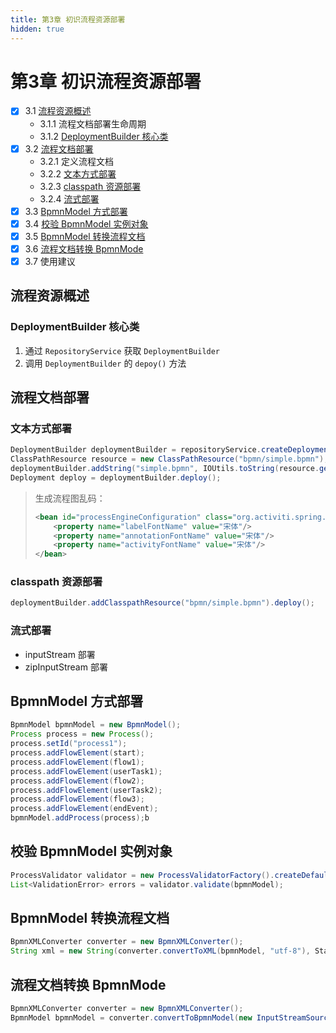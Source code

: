 ```yaml
---
title: 第3章 初识流程资源部署
hidden: true
---
```


# 第3章 初识流程资源部署

- [x] 3.1 [流程资源概述](#流程资源概述)
  - 3.1.1 流程文档部署生命周期
  - 3.1.2 [DeploymentBuilder 核心类](#DeploymentBuilder-核心类)
- [x] 3.2 [流程文档部署](#流程文档部署)
  - 3.2.1 定义流程文档
  - 3.2.2 [文本方式部署](#文本方式部署)
  - 3.2.3 [classpath 资源部署](#classpath-资源部署)
  - 3.2.4 [流式部署](#流式部署)
- [x] 3.3 [BpmnModel 方式部署](#BpmnModel-方式部署)
- [x] 3.4 [校验 BpmnModel 实例对象](#校验-BpmnModel-实例对象)
- [x] 3.5 [BpmnModel 转换流程文档](#BpmnModel-转换流程文档)
- [x] 3.6 [流程文档转换 BpmnMode](#流程文档转换-BpmnMode)
- [x] 3.7 使用建议

## 流程资源概述

### DeploymentBuilder 核心类

1. 通过 `RepositoryService` 获取 `DeploymentBuilder`
2. 调用 `DeploymentBuilder` 的 `depoy()` 方法

## 流程文档部署

### 文本方式部署

```java
DeploymentBuilder deploymentBuilder = repositoryService.createDeployment();
ClassPathResource resource = new ClassPathResource("bpmn/simple.bpmn");
deploymentBuilder.addString("simple.bpmn", IOUtils.toString(resource.getInputStream(), StandardCharsets.UTF_8));
Deployment deploy = deploymentBuilder.deploy();
```

> 生成流程图乱码：
>
> ```xml
> <bean id="processEngineConfiguration" class="org.activiti.spring.SpringProcessEngineConfiguration">
>     <property name="labelFontName" value="宋体"/>
>     <property name="annotationFontName" value="宋体"/>
>     <property name="activityFontName" value="宋体"/>
> </bean>
> ```

### classpath 资源部署

```java
deploymentBuilder.addClasspathResource("bpmn/simple.bpmn").deploy();
```

### 流式部署

- inputStream 部署
- zipInputStream 部署

## BpmnModel 方式部署

```java
BpmnModel bpmnModel = new BpmnModel();
Process process = new Process();
process.setId("process1");
process.addFlowElement(start);
process.addFlowElement(flow1);
process.addFlowElement(userTask1);
process.addFlowElement(flow2);
process.addFlowElement(userTask2);
process.addFlowElement(flow3);
process.addFlowElement(endEvent);
bpmnModel.addProcess(process);b
```

## 校验 BpmnModel 实例对象

```java
ProcessValidator validator = new ProcessValidatorFactory().createDefaultProcessValidator();
List<ValidationError> errors = validator.validate(bpmnModel);
```

## BpmnModel 转换流程文档

```java
BpmnXMLConverter converter = new BpmnXMLConverter();
String xml = new String(converter.convertToXML(bpmnModel, "utf-8"), StandardCharsets.UTF_8);
```

## 流程文档转换 BpmnMode

```java
BpmnXMLConverter converter = new BpmnXMLConverter();
BpmnModel bpmnModel = converter.convertToBpmnModel(new InputStreamSource(inputStream), true, false, "utf-8");
```

